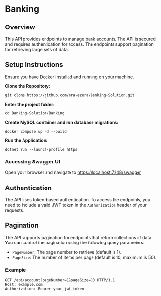 # Banking

## Overview
This API provides endpoints to manage bank accounts. The API is secured and requires authentication for access. The endpoints support pagination for retrieving large sets of data.

## Setup Instructions

Ensure you have Docker installed and running on your machine.

**Clone the Repository:**

```
git clone https://github.com/mra-ezera/Banking-Solution.git
```

**Enter the project folder:**

```
cd Banking-Solution/Banking
```

**Create MySQL container and run database migrations:**

```
docker compose up -d --build
```

**Run the Application:**

```
dotnet run --launch-profile https
```

### Accessing Swagger UI

Open your browser and navigate to [https://localhost:7248/swagger](https://localhost:7248/swagger)

## Authentication
The API uses token-based authentication. To access the endpoints, you need to include a valid JWT token in the
`Authorization` header of your requests.

## Pagination
The API supports pagination for endpoints that return collections of data. You can control the pagination using the
following query parameters:

- `PageNumber`: The page number to retrieve (default is 1).
- `PageSize`: The number of items per page (default is 10, maximum is 50).

### Example

```
GET /api/account?pageNumber=1&pageSize=10 HTTP/1.1
Host: example.com
Authorization: Bearer your_jwt_token

```
